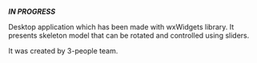***IN PROGRESS***

Desktop application which has been made with wxWidgets library. It presents skeleton model that can be rotated and controlled using sliders.

It was created by 3-people team.
